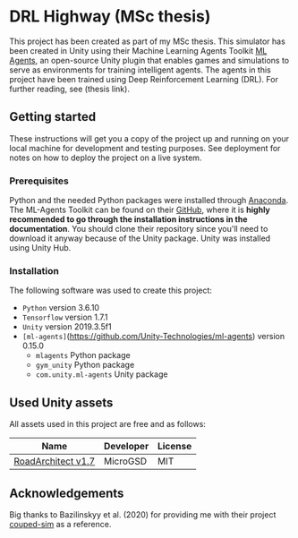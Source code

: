 # DRL Highway (MSc thesis)
This project has been created as part of my MSc thesis. This simulator has been created in Unity using their Machine Learning Agents Toolkit [ML Agents](https://github.com/Unity-Technologies/ml-agents), an open-source Unity plugin that enables games and simulations to serve as environments for training intelligent agents. The agents in this project have been trained using Deep Reinforcement Learning (DRL). For further reading, see (thesis link). 

## Getting started
These instructions will get you a copy of the project up and running on your local machine for development and testing purposes. See deployment for notes on how to deploy the project on a live system.

### Prerequisites
Python and the needed Python packages were installed through [Anaconda](https://www.anaconda.com/distribution/). The ML-Agents Toolkit can be found on their [GitHub](https://github.com/Unity-Technologies/ml-agents), where it is **highly recommended to go through the installation instructions in the documentation**. You should clone their repository since you'll need to download it anyway because of the Unity package. Unity was installed using Unity Hub. 

### Installation
The following software was used to create this project:
* `Python` version 3.6.10
* `Tensorflow` version 1.7.1
* `Unity` version 2019.3.5f1
* `[ml-agents]`(https://github.com/Unity-Technologies/ml-agents) version 0.15.0
	* `mlagents` Python package
	* `gym_unity` Python package
	* `com.unity.ml-agents` Unity package

## Used Unity assets
All assets used in this project are free and as follows:

| Name | Developer | License
| --- | --- | ---
| [RoadArchitect v1.7](https://github.com/MicroGSD/RoadArchitect) | MicroGSD | MIT

## Acknowledgements
Big thanks to Bazilinskyy et al. (2020) for providing me with their project [couped-sim](https://github.com/bazilinskyy/coupled-sim) as a reference.